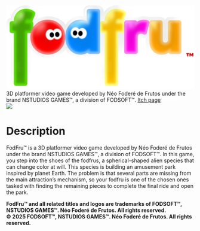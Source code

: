 ![](logo_fodfru.png)<br>
3D platformer video game developed by Néo Foderé de Frutos under the brand NSTUDIOS GAMES™, a division of FODSOFT™.
[Itch page](https://nsg-fodsoft.itch.io/fodfru)<br>
![](fodfru_proto.gif)<br>
# Description
FodFru™ is a 3D platformer video game developed by Néo Foderé de Frutos under the brand NSTUDIOS GAMES™, a division of FODSOFT™.
In this game, you step into the shoes of the fodfrus, a spherical-shaped alien species that can change color at will. This species is building an amusement park inspired by planet Earth. The problem is that several parts are missing from the main attraction’s mechanism, so your fodfru is one of the chosen ones tasked with finding the remaining pieces to complete the final ride and open the park.

**FodFru™ and all related titles and logos are trademarks of FODSOFT™, NSTUDIOS GAMES™. Néo Foderé de Frutos. All rights reserved.<br>
© 2025 FODSOFT™, NSTUDIOS GAMES™. Néo Foderé de Frutos. All rights reserved.**
